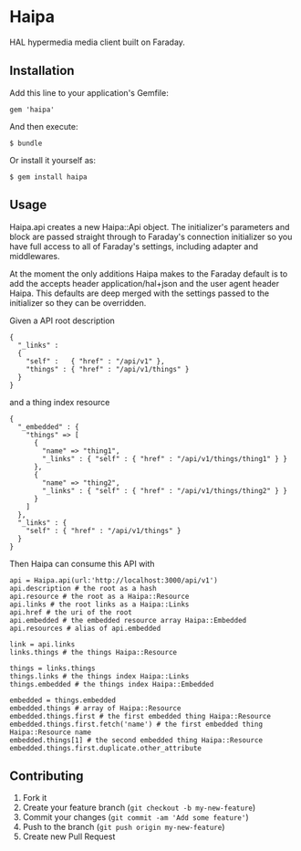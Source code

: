 # Haipa

HAL hypermedia media client built on Faraday.

## Installation

Add this line to your application's Gemfile:

    gem 'haipa'

And then execute:

    $ bundle

Or install it yourself as:

    $ gem install haipa

## Usage

Haipa.api creates a new Haipa::Api object. The initializer's parameters and block
are passed straight through to Faraday's connection initializer so you have full
access to all of Faraday's settings, including adapter and middlewares.

At the moment the only additions Haipa makes to the Faraday default is to add
the accepts header application/hal+json and the user agent header Haipa. This
defaults are deep merged with the settings passed to the initializer so they can
be overridden.

Given a API root description

    {
      "_links" :
      {
        "self" :   { "href" : "/api/v1" },
        "things" : { "href" : "/api/v1/things" }
      }
    }

and a thing index resource

    {
      "_embedded" : {
        "things" => [
          {
            "name" => "thing1",
            "_links" : { "self" : { "href" : "/api/v1/things/thing1" } }
          },
          {
            "name" => "thing2",
            "_links" : { "self" : { "href" : "/api/v1/things/thing2" } }
          }
        ]
      },
      "_links" : {
        "self" : { "href" : "/api/v1/things" }
      }
    }

Then Haipa can consume this API with

    api = Haipa.api(url:'http://localhost:3000/api/v1')
    api.description # the root as a hash
    api.resource # the root as a Haipa::Resource
    api.links # the root links as a Haipa::Links
    api.href # the uri of the root
    api.embedded # the embedded resource array Haipa::Embedded
    api.resources # alias of api.embedded

    link = api.links
    links.things # the things Haipa::Resource

    things = links.things
    things.links # the things index Haipa::Links
    things.embedded # the things index Haipa::Embedded

    embedded = things.embedded
    embedded.things # array of Haipa::Resource
    embedded.things.first # the first embedded thing Haipa::Resource
    embedded.things.first.fetch('name') # the first embedded thing Haipa::Resource name
    embedded.things[1] # the second embedded thing Haipa::Resource
    embedded.things.first.duplicate.other_attribute

## Contributing

1. Fork it
2. Create your feature branch (`git checkout -b my-new-feature`)
3. Commit your changes (`git commit -am 'Add some feature'`)
4. Push to the branch (`git push origin my-new-feature`)
5. Create new Pull Request
